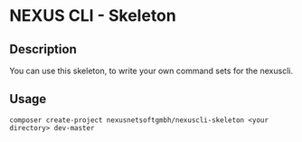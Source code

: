 NEXUS CLI - Skeleton
======

Description
------
You can use this skeleton, to write your own command sets for the nexuscli.


Usage
-------
```
composer create-project nexusnetsoftgmbh/nexuscli-skeleton <your directory> dev-master
```
